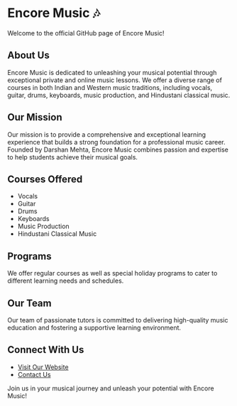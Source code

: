 # Encore Music 🎶

Welcome to the official GitHub page of Encore Music!

## About Us
Encore Music is dedicated to unleashing your musical potential through exceptional private and online music lessons. We offer a diverse range of courses in both Indian and Western music traditions, including vocals, guitar, drums, keyboards, music production, and Hindustani classical music.

## Our Mission
Our mission is to provide a comprehensive and exceptional learning experience that builds a strong foundation for a professional music career. Founded by Darshan Mehta, Encore Music combines passion and expertise to help students achieve their musical goals.

## Courses Offered
- Vocals
- Guitar
- Drums
- Keyboards
- Music Production
- Hindustani Classical Music

## Programs
We offer regular courses as well as special holiday programs to cater to different learning needs and schedules.

## Our Team
Our team of passionate tutors is committed to delivering high-quality music education and fostering a supportive learning environment.

## Connect With Us
- [Visit Our Website](https://www.encoremusic.in/)
- [Contact Us](https://www.encoremusic.in/contact)

Join us in your musical journey and unleash your potential with Encore Music!
